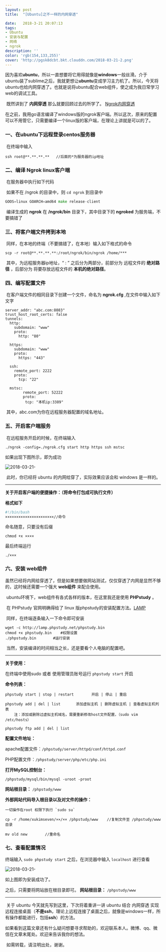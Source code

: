 ```yaml
---
layout: post
title:  "[Ubuntu]之不一样的内网穿透"

date:   2018-3-21 20:07:13
tags:
- Ubuntu
- 安装与配置
- 网络
- ngrok
description: ''
color: 'rgb(154,133,255)'
cover: 'http://pgsk8dcbt.bkt.clouddn.com/2018-03-21-2.png'
---
```


​	因为喜欢**ubuntu**，所以一直想要将它用得就像是**windows**一般丝滑。介于ubuntu装了sublime之后，我就更想让**ubuntu**变成学习主力机了。所以，今天将ubuntu也给内网穿透了。也就是说将ubuntu配合web组件，使之成为我日常学习web的调试工具。

​	既然讲到了 **内网穿透** 那么就要回顾过去的所学了。 [Ngrok内网穿透](https://xukimseven.github.io/2018/01/18/Ngrok%E5%86%85%E7%BD%91%E7%A9%BF%E9%80%8F.html)

​	在之前，我用go语言编译了windows版的ngrok客户端。所以这次，原来的配置可以不用管它，只需要编译一个linux版的客户端，在理论上讲就是可以的了。

### 一、在ubuntu下远程登录centos服务器

​	在终端中输入

```shell
ssh root@**.**.**.**   //后面的*为服务器的ip地址
```



### 二、编译 **Ngrok** linux客户端

​	在服务器中执行如下代码

​	如果不在 /ngrok 的目录中，则 `cd ngrok` 到目录中

```go
GOOS=linux GOARCH=amd64 make release-client
```

​	编译生成的 **ngrok** 在 **/ngrok/bin** 目录下，其中目录下的 **ngroked** 为服务端，不要搞错了



### 三、将客户端文件拷到本地

​	同样，在本地的终端（不要搞错了，在本地）输入如下格式的命令

```shell
scp -r root@**.**.**.**:/root/ngrok/bin/ngrok /home/***
```

​	其中，为远程服务器ip地址，“ : ” 之后分为两部分，前部分为 远程文件的 **绝对路径** ，后部分为 将要存放远程文件的 **本机的绝对路径**。



### 四、编写配置文件

​	在客户端文件的相同目录下创建一个文件，命名为 **ngrok.cfg** ,在文件中输入如下文字

```shell
server_addr: "abc.com:8083"
trust_host_root_certs: false
tunnels:
  http:
    subdomain: "www"
    proto:
      http: "80"

  https:
    subdomain: "www"
    proto:
      https: "443"

  ssh:
    remote_port: 2222
    proto:
      tcp: "22"

  mstsc:
        remote_port: 52222      
        proto:
         tcp: "本机ip:3389"
```

​	其中，abc.com为你在远程服务器配置的域名地址。



### 五、开启客户端服务

​	在远程服务开启的时候，在终端输入

```shell
./ngrok -config=./ngrok.cfg start http https ssh mstsc
```

如果出现下图所示，即为成功

![2018-03-21-](http://pgsk8dcbt.bkt.clouddn.com/2018-03-21-1.png)

​	此时，你已经将 ubuntu 的内网给穿了，实际效果应该会和 windows 是一样的。

---------

**关于开启客户端的便捷操作：（将命令打包成可执行文件）**

**格式如下**

```bash
#!/bin/bash
××××××××××××××××××××××//命令
```

命名随意，只要没有后缀

```shell
chmod +x ××××
```

最后终端运行

```shell
./×××
```



### 六、安装 web组件

​	虽然已经将内网给穿透了，但是如果想要做网站测试，仅仅穿透了内网是显然不够的，这时候还需要一个强大 **web组件** 来配合使用。

​	ubuntu环境下，web组件有各式各样的版本，在这里我还是使用 **PHPstudy** 。

​	在 PHPstudy 官网明确得给了 linux 版phpstudy的安装配置方法。[LAMP](http://lamp.phpstudy.net/)

​	同样，在终端逐条输入一下命令即可安装

```shell
wget -c http://lamp.phpstudy.net/phpstudy.bin
chmod +x phpstudy.bin    #权限设置
./phpstudy.bin 　　　　#运行安装
```

​	当然，安装编译的时间相当之长，还是要看个人电脑的配置吧。

----------------

**关于使用：**

在终端中使用sudo 或者 使用管理员账号运行 `phpstudy start` 开启


**命令列表：**

```shell
phpstudy start | stop | restart        开启 | 停止 | 重启

phpstudy add | del | list       添加虚拟主机 | 删除虚拟主机 | 查看虚拟主机列表
	注：添加或删除过虚拟主机域名，需要重新修改host文件配置，（sudo vim /etc/hosts）

phpstudy ftp add | del | list    
```


**配置文件地址：**

apache配置文件：`/phpstudy/server/httpd/conf/httpd.conf`

PHP配置文件：`/phpstudy/server/php/etc/php.ini`


**打开MySQL控制台：**

`/phpstudy/mysql/bin/mysql -uroot -proot`

**网站根目录：**  `/phpstudy/www`

**外部网站代码导入根目录以及对文件的操作：**

```shell
一切操作在root 权限下执行 `sudo su`

cp -r /home/xukimseven/××/×× /phpstudy/www    //复制文件至 /phpstudy/www 目录

mv old new        //重命名
```



### 七、查看配置情况

终端输入 `sudo phpstudy start` 之后，在浏览器中输入 `localhost` 进行查看

![2018-03-21-](http://pgsk8dcbt.bkt.clouddn.com/2018-03-21-2.png)

如上图即为安装成功了。

之后，只需要将网站放在根目录即可。 **网站根目录：**  `/phpstudy/www`

------------

​	关于 ubuntu 今天就先写到这里，下次将着重讲一讲 ubuntu 结合 内网穿透 实现远程连接桌面（**不是ssh**，理论上远程连接了桌面之后，就像是windows一样，所有操作都能进行，包括**ssh**）的方法。

​	如果看到这篇文章还有什么疑问想要寻求帮助的，欢迎联系本人。微博、qq、微信在文章末尾处。欢迎来告诉我你的想法。

​	如需转载，请注明出处，谢谢。
